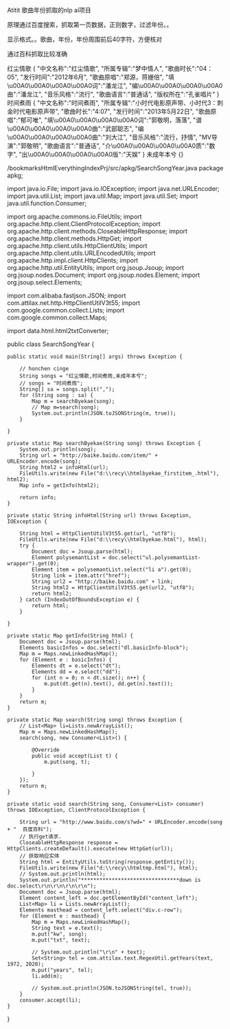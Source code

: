Atitit 歌曲年份抓取的nlp ai项目

原理通过百度搜索，抓取第一页数据，正则数字，过滤年份。。

显示格式。。歌曲，年份，年份周围前后40字符，方便核对


通过百科抓取比较准确

红尘情歌
{
	"中文名称":"红尘情歌",
	"所属专辑":"梦中情人",
	"歌曲时长":"04：05",
	"发行时间":"2012年6月",
	"歌曲原唱":"郑源，蒋姗倍",
	"填\u00A0\u00A0\u00A0\u00A0词":"潘龙江",
	"编\u00A0\u00A0\u00A0\u00A0曲":"潘龙江",
	"音乐风格":"流行",
	"歌曲语言":"普通话",
	"版权所在":"孔雀唱片"
}
时间煮雨
{
	"中文名称":"时间煮雨",
	"所属专辑":"小时代电影原声带、小时代3：刺金时代电影原声带",
	"歌曲时长":"4:07",
	"发行时间":"2013年5月22日",
	"歌曲原唱":"郁可唯",
	"填\u00A0\u00A0\u00A0\u00A0词":"郭敬明，落落",
	"谱\u00A0\u00A0\u00A0\u00A0曲":"武部聪志",
	"编\u00A0\u00A0\u00A0\u00A0曲":"刘大江",
	"音乐风格":"流行，抒情",
	"MV导演":"郭敬明",
	"歌曲语言":"普通话",
	"介\u00A0\u00A0\u00A0\u00A0质":"数字",
	"出\u00A0\u00A0\u00A0\u00A0版":"天娱"
}
未成年本兮
{}


/bookmarksHtmlEverythingIndexPrj/src/apkg/SearchSongYear.java
package apkg;

import java.io.File;
import java.io.IOException;
import java.net.URLEncoder;
import java.util.List;
import java.util.Map;
import java.util.Set;
import java.util.function.Consumer;

import org.apache.commons.io.FileUtils;
import org.apache.http.client.ClientProtocolException;
import org.apache.http.client.methods.CloseableHttpResponse;
import org.apache.http.client.methods.HttpGet;
import org.apache.http.client.utils.HttpClientUtils;
import org.apache.http.client.utils.URLEncodedUtils;
import org.apache.http.impl.client.HttpClients;
import org.apache.http.util.EntityUtils;
import org.jsoup.Jsoup;
import org.jsoup.nodes.Document;
import org.jsoup.nodes.Element;
import org.jsoup.select.Elements;

import com.alibaba.fastjson.JSON;
import com.attilax.net.http.HttpClientUtilV3t55;
import com.google.common.collect.Lists;
import com.google.common.collect.Maps;

import data.html.html2txtConverter;

public class SearchSongYear {

	public static void main(String[] args) throws Exception {

		// honchen cinge
		String songs = "红尘情歌,时间煮雨,未成年本兮";
		// songs = "时间煮雨";
		String[] sa = songs.split(",");
		for (String song : sa) {
			Map m = searchByekae(song);
			// Map m=search(song);
			System.out.println(JSON.toJSONString(m, true));
		}

	}

	private static Map searchByekae(String song) throws Exception {
		System.out.println(song);
		String url = "http://baike.baidu.com/item/" + URLEncoder.encode(song);
		String html2 = infoHtml(url);
		FileUtils.write(new File("d:\\recy\\htmlbyekae_firstitem_.html"), html2);
		Map info = getInfo(html2);

		return info;
	}

	private static String infoHtml(String url) throws Exception, IOException {

		String html = HttpClientUtilV3t55.get(url, "utf8");
		FileUtils.write(new File("d:\\recy\\htmlbyekae.html"), html);
		try {
			Document doc = Jsoup.parse(html);
			Element polysemantList = doc.select("ul.polysemantList-wrapper").get(0);
			Element item = polysemantList.select("li a").get(0);
			String link = item.attr("href");
			String url2 = "http://baike.baidu.com" + link;
			String html2 = HttpClientUtilV3t55.get(url2, "utf8");
			return html2;
		} catch (IndexOutOfBoundsException e) {
			return html;
		}

	}

	private static Map getInfo(String html) {
		Document doc = Jsoup.parse(html);
		Elements basicInfos = doc.select("dl.basicInfo-block");
		Map m = Maps.newLinkedHashMap();
		for (Element e : basicInfos) {
			Elements dt = e.select("dt");
			Elements dd = e.select("dd");
			for (int n = 0; n < dt.size(); n++) {
				m.put(dt.get(n).text(), dd.get(n).text());
			}
		}
		return m;
	}

	private static Map search(String song) throws Exception {
		// List<Map> li=Lists.newArrayList();
		Map m = Maps.newLinkedHashMap();
		search(song, new Consumer<List>() {

			@Override
			public void accept(List t) {
				m.put(song, t);

			}
		});
		return m;
	}

	private static void search(String song, Consumer<List> consumer) throws IOException, ClientProtocolException {

		String url = "http://www.baidu.com/s?wd=" + URLEncoder.encode(song + "  百度百科");
		// 执行get请求.
		CloseableHttpResponse response = HttpClients.createDefault().execute(new HttpGet(url));
		// 获取响应实体
		String html = EntityUtils.toString(response.getEntity());
		FileUtils.write(new File("d:\\recy\\htmltmp.html"), html);
		// System.out.println(html);
		System.out.println("********************************down is doc.select\r\n\r\n\r\n\r\n");
		Document doc = Jsoup.parse(html);
		Element content_left = doc.getElementById("content_left");
		List<Map> li = Lists.newArrayList();
		Elements masthead = content_left.select("div.c-row");
		for (Element e : masthead) {
			Map m = Maps.newLinkedHashMap();
			String text = e.text();
			m.put("kw", song);
			m.put("txt", text);

			// System.out.println("\r\n" + text);
			Set<String> tel = com.attilax.text.RegexUtil.getYears(text, 1972, 2020);
			m.put("years", tel);
			li.add(m);

			// System.out.println(JSON.toJSONString(tel, true));
		}
		consumer.accept(li);
	}

}


